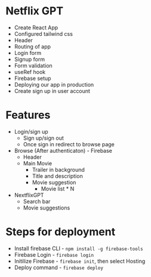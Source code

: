 # Netflix GPT

- Create React App
- Configured tailwind css
- Header
- Routing of app
- Login form
- Signup form
- Form validation
- useRef hook
- Firebase setup
- Deploying our app in production
- Create sign up in user account


# Features

- Login/sign up
  - Sign up/sign out
  - Once sign in redirect to browse page
- Browse (After authenticaton) - Firebase
  - Header
  - Main Movie
    - Trailer in background
    - Title and description
    - Movie suggestion
      - Movie list \* N
- NextflixGPT
  - Search bar
  - Movie suggestions

# Steps for deployment 

- Install firebase CLI - `npm install -g firebase-tools`
- Firebase Login - `firebase login`
- Initilize Firebase - `firebase init`, then select Hosting
- Deploy command - `firebase deploy`  
